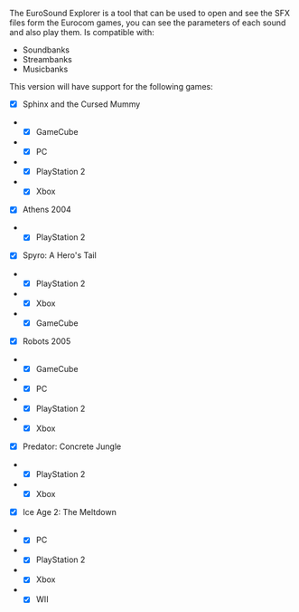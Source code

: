 The EuroSound Explorer is a tool that can be used to open and see the SFX files form the Eurocom games, you can see the parameters of each sound and also play them. Is compatible with:
- Soundbanks
- Streambanks
- Musicbanks

This version will have support for the following games:
- [x] Sphinx and the Cursed Mummy
- - [x] GameCube
- - [x] PC
- - [x] PlayStation 2
- - [x] Xbox

- [x] Athens 2004
- - [x] PlayStation 2

- [x] Spyro: A Hero's Tail
- - [x] PlayStation 2
- - [x] Xbox
- - [x] GameCube

- [x] Robots 2005
- - [x] GameCube
- - [x] PC
- - [x] PlayStation 2
- - [x] Xbox

- [x] Predator: Concrete Jungle
- - [x] PlayStation 2
- - [x] Xbox

- [x] Ice Age 2: The Meltdown
- - [x] PC
- - [x] PlayStation 2
- - [x] Xbox
- - [x] WII
